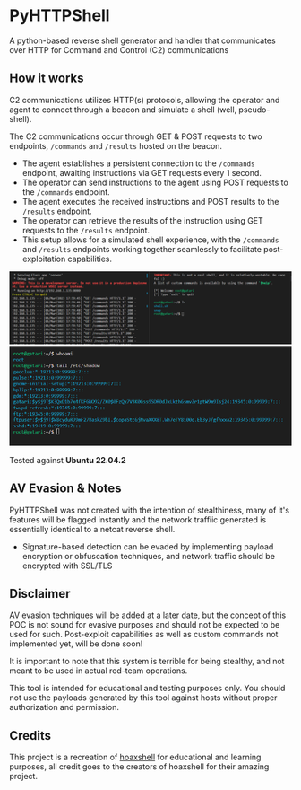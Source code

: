 # PyHTTPShell
A python-based reverse shell generator and handler that communicates over HTTP for Command and Control (C2) communications

## How it works
C2 communications utilizes HTTP(s) protocols, allowing the operator and agent to connect through a beacon and simulate a shell (well, pseudo-shell).

The C2 communications occur through GET & POST requests to two endpoints, `/commands` and `/results` hosted on the beacon.

- The agent establishes a persistent connection to the `/commands` endpoint, awaiting instructions via GET requests every 1 second.
- The operator can send instructions to the agent using POST requests to the `/commands` endpoint.
- The agent executes the received instructions and POST results to the `/results` endpoint.
- The operator can retrieve the results of the instruction using GET requests to the `/results` endpoint.
- This setup allows for a simulated shell experience, with the `/commands` and `/results` endpoints working together seamlessly to facilitate post-exploitation capabilities.

![img](img/2ec3b57edee929ab0ea1a9ca0138e4ac.png)
![img](img/af7703f0bad57a49c69912ee1a067422.png)

Tested against **Ubuntu 22.04.2**

## AV Evasion & Notes
PyHTTPShell was not created with the intention of stealthiness, many of it's features will be flagged instantly and the network traffiic generated is essentially identical to a netcat reverse shell. 
- Signature-based detection can be evaded by implementing payload encryption or obfuscation techniques, and network traffic should be encrypted with SSL/TLS

## Disclaimer
AV evasion techniques will be added at a later date, but the concept of this POC is not sound for evasive purposes and should not be expected to be used for such.
Post-exploit capabilities as well as custom commands not implemented yet, will be done soon!

It is important to note that this system is terrible for being stealthy, and not meant to be used in actual red-team operations. 

This tool is intended for educational and testing purposes only. You should not use the payloads generated by this tool against hosts without proper authorization and permission.



## Credits
This project is a recreation of [hoaxshell](https://github.com/t3l3machus/hoaxshell) for educational and learning purposes, all credit goes to the creators of hoaxshell for their amazing project.

